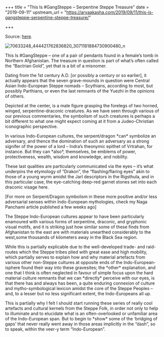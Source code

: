 +++
title = "This Is #GangSteppe – Serpentine Steppe Treasure"
date = "2019-09-11"
upstream_url = "https://aryaakasha.com/2019/09/11/this-is-gangsteppe-serpentine-steppe-treasure/"

+++

Source: [here](https://aryaakasha.com/2019/09/11/this-is-gangsteppe-serpentine-steppe-treasure/).

![70633248_444421762836820_3071181884730900480_n](https://aryaakasha.files.wordpress.com/2019/09/70633248_444421762836820_3071181884730900480_n.jpg?w=676)

This Is #GangSteppe – one of a pair of pendants found in a female’s tomb in Northern Afghanistan. The treasure in question is part of what’s often called the “Bactrian Gold”, yet that is a bit of a misnomer.

Dating from the 1st century A.D. \[or possibly a century or so earlier\], it actually appears that the seven grave-mounds in question were Central Asian Indo-European Steppe nomads – Scythians, according to most, but possibly Parthians, or even the last remnants of the Yuezhi in the opinions of others.

Depicted at the center, is a male figure grasping the forelegs of two horned, winged, serpentine-draconic creatures. As we have seen through various of our previous commentaries, the symbolism of such creatures is perhaps a bit different to what one might expect coming at it from a Judeo-Christian iconographic perspective.

In various Indo-European cultures, the serpent/dragon \*can\* symbolize an adversary, and thence the domination of such an adversary as a strong signifer of the power of a lord – Indra’s theonymic epithet of Vrtrahan, for instance. But they can \*also\*, themselves, be emblems of power, protectiveness, wealth, wisdom and knowledge, and nobility.

These last qualities are particularly communicated via the eyes – it’s what underpins the etymology of “Drakon”, the “flashing/flaring eyes” akin to those of a young wyrm amidst the Jarl descriptors in the Rigsthula, and in this particular case, the eye-catching deep-red garnet stones set into each draconic visage here.

\[For more on Serpent/Dragon symbolism in these more positive and/or less adversarial senses within Indo-European mythologies, check my Naga Panchami article published a few weeks ago\]

The Steppe Indo-European cultures appear to have been particularly enamoured with various forms of serpentine, draconic, and gryphonic visual motifs, and it is striking just how similar some of these finds from Afghanistan to the east are with materials unearthed considerably to the west,some thousands of kilometers away in the Black Sea region.

While this is partially explicable due to the well-developed trade- and raid- routes which the Steppe tribes plied with great ease and high mobility, which partially serves to explain how and why material artefacts from various other non-Steppe cultures at opposite ends of the Indo-European-isphere found their way into these gravesites; the \*other\* explanation, and one that I think is often neglected in favour of simple focus upon the hard material culture remnants that we can \*directly\* perceive with our eyes, is that there has and always has been, a quite enduring connexion of culture and mytho-symbological lexicon amidst the core of the Steppe Peoples – and, to a lesser but no less significant extent, the Indo-Europeans all up.

This is partially why I felt I should start running these series of really cool artefacts and cultural kernels from the Steppe Folk, in order not only to help to illuminate and to elucidate what is an often-overlooked or unfamiliar area of the Indo-European span. But to begin to \*show\* some of the ‘bridging of gaps’ that never really went away in those areas implicitly in the “dash”, so to speak, within the veer-y term “Indo-European”.